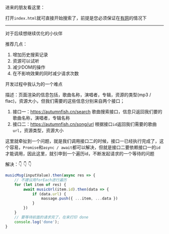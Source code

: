 进来的朋友看这里：

打开`index.html`就可直接开始搜索了，前提是您必须保证在<u>有网</u>的情况下

---

对于后续想继续优化的小伙伴

推荐几点：

1. 增加历史搜索记录
2. 资源可以试听
3. 减少DOM的操作
4. 在不影响效果的同时减少请求次数



开发过程中我认为的一个难点

描述：页面渲染的信息包括，歌曲名称，演唱者，专辑，资源的类型(mp3 / flac)，资源大小，但我们需要的这些信息分别来自两个接口；

1. 接口一：https://autumnfish.cn/search 歌曲搜索接口，信息只返回我们要的歌曲名称，演唱者，专辑名称
2. 接口二：https://autumnfish.cn/song/url 根据接口`id`返回我们需要的歌曲`url`，资源类型，资源大小

这里就牵扯到一个问题，就是我们调用接口二的时候，接口一已经执行完成了，这个容易，`Promise`和`async / await`都可以解决，但就是接口二要依赖接口一的`id` 才能调用，因此这里，就引申到一个遍历id，不断发起请求的一个等待的问题

解决：👇 👇 👇

```js
musicMsg(inputValue).then(async res => {
    // 不建议用forEach进行遍历
    for (let item of res) {
        await musicUrl(item.id).then(data => {
            if (data.url) {
                massage.push({ ...item, ...data })
            }
        })
    }
    // 要等待前面的请求完了，在来打印 done
    console.log('done');
}
```

